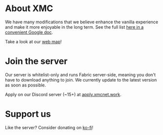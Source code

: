 # About XMC

We have many modifications that we believe enhance the vanilla experience and make it more enjoyable in the long term. See the full list [here in a convenient Google doc](/features).

Take a look at our [web map](http://map.xmcnet.work:25572)!

# Join the server

Our server is whitelist-only and runs Fabric server-side, meaning you don't have to download anything to join. We currently update to the latest version as soon as possible.

Apply on our Discord server (~15+) at [apply.xmcnet.work](https://apply.xmcnet.work).

# Support us

Like the server? Consider donating on [ko-fi](https://ko-fi.com/shayypy)!
